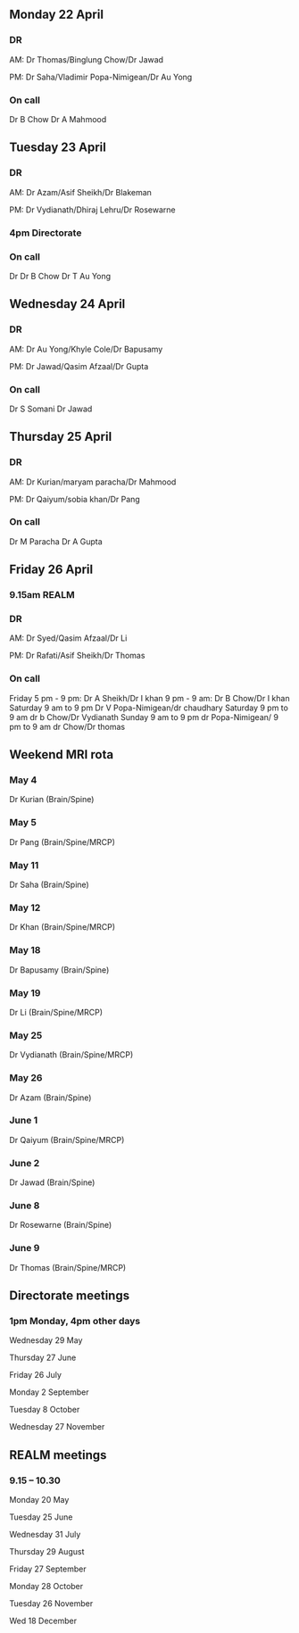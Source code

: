 ## Monday 22 April

### DR 
AM: Dr Thomas/Binglung Chow/Dr Jawad

PM: Dr Saha/Vladimir Popa-Nimigean/Dr Au Yong

### On call
Dr B Chow	Dr A Mahmood


## Tuesday 23 April

### DR 
AM: Dr Azam/Asif Sheikh/Dr Blakeman

PM: Dr Vydianath/Dhiraj Lehru/Dr Rosewarne

### 4pm Directorate

### On call
Dr Dr B Chow	Dr T Au Yong




## Wednesday 24 April

### DR 
AM: Dr Au Yong/Khyle Cole/Dr Bapusamy

PM: Dr Jawad/Qasim Afzaal/Dr Gupta

### On call
Dr S Somani	Dr Jawad 



## Thursday 25 April

### DR 
AM: Dr Kurian/maryam paracha/Dr Mahmood

PM: Dr Qaiyum/sobia khan/Dr Pang

### On call
Dr M Paracha	Dr A Gupta



## Friday 26 April

### 9.15am REALM

### DR 
AM: Dr Syed/Qasim Afzaal/Dr Li

PM: Dr Rafati/Asif Sheikh/Dr Thomas

### On call
Friday 5 pm - 9 pm:	Dr A Sheikh/Dr I khan
9 pm - 9 am:	Dr B Chow/Dr I khan
Saturday 9 am to 9 pm Dr V Popa-Nimigean/dr chaudhary
Saturday 9 pm to 9 am dr b Chow/Dr Vydianath 
Sunday 9 am to 9 pm dr Popa-Nimigean/
9 pm to 9 am dr Chow/Dr thomas
## Weekend MRI rota

### May 4 

Dr Kurian	(Brain/Spine)

### May 5

Dr Pang	(Brain/Spine/MRCP)
		
### May 11

Dr Saha (Brain/Spine)

### May 12

Dr Khan	(Brain/Spine/MRCP)
		
### May 18

Dr Bapusamy (Brain/Spine)

### May 19

Dr Li	(Brain/Spine/MRCP)
		
### May 25

Dr Vydianath 	(Brain/Spine/MRCP)

### May 26

Dr Azam	(Brain/Spine)

		
### June 1

Dr Qaiyum	(Brain/Spine/MRCP)

### June 2

Dr Jawad	(Brain/Spine)

### June 8

Dr Rosewarne	(Brain/Spine)

### June 9

Dr Thomas	(Brain/Spine/MRCP)


## Directorate meetings  
### 1pm Monday, 4pm other days


Wednesday 29 May

Thursday 27 June

Friday 26 July

Monday 2 September

Tuesday 8 October

Wednesday 27 November


## REALM meetings
### 9.15 – 10.30


Monday 20 May	

Tuesday 25 June 	

Wednesday 31 July 	

Thursday 29 August	

Friday 27 September

Monday 28 October  

Tuesday 26 November		

Wed 18 December	




